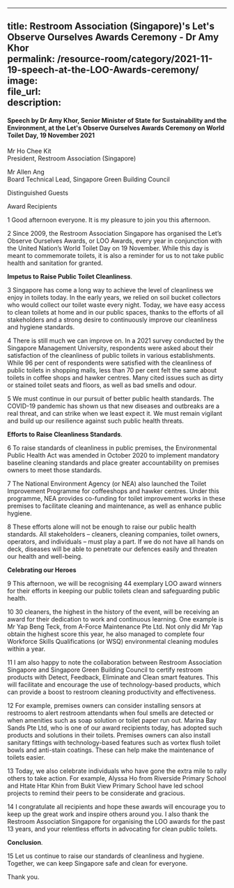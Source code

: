 ---  
 title: Restroom Association (Singapore)'s Let's Observe Ourselves Awards Ceremony - Dr Amy Khor  
 permalink: /resource-room/category/2021-11-19-speech-at-the-LOO-Awards-ceremony/ 
 image:  
 file_url:  
 description:  
 ---  
 
#### Speech by Dr Amy Khor, Senior Minister of State for Sustainability and the Environment, at the Let's Observe Ourselves Awards Ceremony on World Toilet Day, 19 November 2021

Mr Ho Chee Kit  
President, Restroom Association (Singapore)  

Mr Allen Ang  
Board Technical Lead, Singapore Green Building Council  

Distinguished Guests  

Award Recipients  

1 Good afternoon everyone. It is my pleasure to join you this afternoon.  

2 Since 2009, the Restroom Association Singapore has organised the Let’s Observe Ourselves Awards, or LOO Awards, every year in conjunction with the United Nation’s World Toilet Day on 19 November. While this day is meant to commemorate toilets, it is also a reminder for us to not take public health and sanitation for granted.  

**Impetus to Raise Public Toilet Cleanliness**. 

3 Singapore has come a long way to achieve the level of cleanliness we enjoy in toilets today. In the early years, we relied on soil bucket collectors who would collect our toilet waste every night. Today, we have easy access to clean toilets at home and in our public spaces, thanks to the efforts of all stakeholders and a strong desire to continuously improve our cleanliness and hygiene standards.   

4 There is still much we can improve on. In a 2021 survey conducted by the Singapore Management University, respondents were asked about their satisfaction of the cleanliness of public toilets in various establishments. While 96 per cent of respondents were satisfied with the cleanliness of public toilets in shopping malls, less than 70 per cent felt the same about toilets in coffee shops and hawker centres. Many cited issues such as dirty or stained toilet seats and floors, as well as bad smells and odour.  

5 We must continue in our pursuit of better public health standards. The COVID-19 pandemic has shown us that new diseases and outbreaks are a real threat, and can strike when we least expect it. We must remain vigilant and build up our resilience against such public health threats.  

**Efforts to Raise Cleanliness Standards**. 

6 To raise standards of cleanliness in public premises, the Environmental Public Health Act was amended in October 2020 to implement mandatory baseline cleaning standards and place greater accountability on premises owners to meet those standards.  

7 The National Environment Agency (or NEA) also launched the Toilet Improvement Programme for coffeeshops and hawker centres. Under this programme, NEA provides co-funding for toilet improvement works in these premises to facilitate cleaning and maintenance, as well as enhance public hygiene.  

8 These efforts alone will not be enough to raise our public health standards. All stakeholders – cleaners, cleaning companies, toilet owners, operators, and individuals – must play a part. If we do not have all hands on deck, diseases will be able to penetrate our defences easily and threaten our health and well-being.  

**Celebrating our Heroes**  

9 This afternoon, we will be recognising 44 exemplary LOO award winners for their efforts in keeping our public toilets clean and safeguarding public health.  

10 30 cleaners, the highest in the history of the event, will be receiving an award for their dedication to work and continuous learning. One example is Mr Yap Beng Teck, from A-Force Maintenance Pte Ltd. Not only did Mr Yap obtain the highest score this year, he also managed to complete four Workforce Skills Qualifications (or WSQ) environmental cleaning modules within a year.  

11 I am also happy to note the collaboration between Restroom Association Singapore and Singapore Green Building Council to certify restroom products with Detect, Feedback, Eliminate and Clean smart features. This will facilitate and encourage the use of technology-based products, which can provide a boost to restroom cleaning productivity and effectiveness.  

12 For example, premises owners can consider installing sensors at restrooms to alert restroom attendants when foul smells are detected or when amenities such as soap solution or toilet paper run out. Marina Bay Sands Pte Ltd, who is one of our award recipients today, has adopted such products and solutions in their toilets. Premises owners can also install sanitary fittings with technology-based features such as vortex flush toilet bowls and anti-stain coatings. These can help make the maintenance of toilets easier.  

13 Today, we also celebrate individuals who have gone the extra mile to rally others to take action. For example, Alyssa Ho from Riverside Primary School and Htate Htar Khin from Bukit View Primary School have led school projects to remind their peers to be considerate and gracious.  

14 I congratulate all recipients and hope these awards will encourage you to keep up the great work and inspire others around you. I also thank the Restroom Association Singapore for organising the LOO awards for the past 13 years, and your relentless efforts in advocating for clean public toilets.  

**Conclusion**. 

15 Let us continue to raise our standards of cleanliness and hygiene. Together, we can keep Singapore safe and clean for everyone.  

Thank you.  
